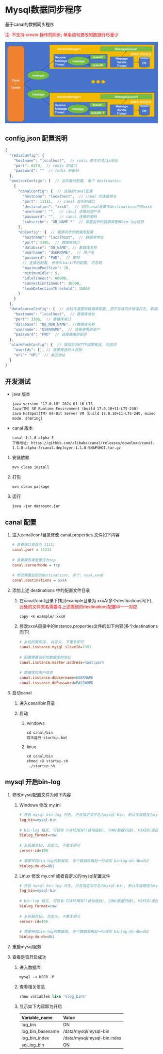 # Mysql数据同步程序

基于canal的数据同步程序

<font color=red>注: 不支持 create 操作的同步; 单条语句更改的数据行尽量少</font>

![image-20241219151712740](./system.png)

## config.json 配置说明

```js
{
  "redisConfig": {
    "hostname": "localhost",  // redis 的主机名/ip地址
    "port": 6379,  // redis 的端口
    "password": ""  // redis 的密码
  },
  "monitorConfigs": [  // 监听器的配置, 每个 destination 
    {
      "canalConfig": {  // 连接的canal配置
        "hostname": "localhost",  // canal 的连接地址
        "port": 11111,  // canal 监听的端口
        "destination": "xxxA",  // 对应canal配置中destinations中的xxxA
        "username": "",  // canal 连接的用户名
        "password": "",  // canal 连接的密码
        "subscribe": "DB_NAME.*"  // 需要监听的数据库更改bin-log信息
      },
      "dbConfig": {  // 需要同步的数据库配置
        "hostname": "localhost",  // 数据库地址
        "port": 3306,  // 数据库端口
        "database": "DB_NAME", // 数据库名称
        "username": "USERNAME",  // 用户名
        "password": "PWD",  // 密码
        // 连接池配置, 参考HikariCP的配置, 可忽略
        "maximumPoolSize": 20,
        "minimumIdle": 5,
        "idleTimeout": 60000,
        "connectionTimeout": 30000,
        "leakDetectionThreshold": 15000
      }
    }
  ],
  "dataSourceConfig": {  // 此软件需要的数据库配置, 用于存放同步错误日志, 数据表结构位于同目录下的 initTable.sql
    "hostname": "localhost",  // 数据库地址
    "port": 3306,  // 数据库端口
    "database": "DB_NDB_NAME", //数据库名称
    "username": "USERNAME",  // 连接使用的用户
    "password": "PWD"  // 连接使用的密码
  },
  "alarmPushConfig": {  // 错误日志HTTP报警推送, 可选项
    "userIds": [], // 需要推送的人员ID
    "url": "URL"  // 推送地址
  }
}

```



## 开发测试

- java 版本

  ```
  java version "17.0.10" 2024-01-16 LTS
  Java(TM) SE Runtime Environment (build 17.0.10+11-LTS-240)
  Java HotSpot(TM) 64-Bit Server VM (build 17.0.10+11-LTS-240, mixed mode, sharing)
  ```

- canal 版本

  ```
  canal-1.1.8-alpha-3
  下载地址: https://github.com/alibaba/canal/releases/download/canal-1.1.8-alpha-3/canal.deployer-1.1.8-SNAPSHOT.tar.gz
  ```

  

1. 安装依赖

   ```shell
   mvn clean install
   ```

2. 打包

   ```shell
   mvn clean package
   ```

3. 运行

   ```shell
   java -jar datasync.jar
   ```

## canal 配置

1. 进入canal/conf目录修改 canal.properties 文件如下内容

   ```ini
   # 查看端口是否为 11111
   canal.port = 11111
   
   # 查看服务类型是否为tcp
   canal.serverMode = tcp
   
   # 修改需要监控的destinations, 多个: xxxA,xxxB
   canal.destinations = xxxA
   ```

2. 添加上述 destinations 中的配置文件目录

   1. 在canal/conf目录下拷贝example目录为 xxxA(多个destinations同下),<font color=red> 此处的文件夹名需要与上述提到的destinations配置中一一对应</font>

      ```shell
      copy -R example/ xxxA
      ```

   2. 修改xxxA目录中的instance.properties文件的如下内容(多个destinations同下)

      ```ini
      # 从机的服务ID, 自定义, 不重复即可
      canal.instance.mysql.slaveId=1001   
      
      # 配置需要监听的数据库的地址
      canal.instance.master.address=host:port
      
      # 数据库的用户信息
      canal.instance.dbUsername=USERNAME
      canal.instance.dbPassword=PASSWORD
      ```

3. 启动canal

   1. 进入canal/bin目录

   2. 启动

      1. windows

         ```shell
         cd canal/bin
         双击运行 startup.bat
         ```
      
      2. linux
      
         ```shell
         cd canal/bin
         chmod +X startup.sh
	      ./startup.sh
         ```
      
      
      
## mysql 开启bin-log

1. 修改mysql配置文件为如下内容

   1. Windows 修改 my.ini

      ```ini
      # 开启 mysql bin-log 日志, 并且指定文件名为mysql-bin, 默认存放路径为mysql的data目录, 可自定义存放目录, 目录所属需为 mysql:mysql
      log_bin=mysql-bin 
      
      # bin-log 格式, 可选有 STATEMENT(语句级别), ROW(数据行级), MIXED(混合模式) 三种格式, 默认使用ROW
      binlog_format=row 
      
      # 从机服务ID, 自定义, 不重复即可
      server-id=100 
      
      # 需要开启bin-log的数据库, 多个数据库再起一行填写 binlog-do-db=db2
      binlog-do-db=db1
      
      ```

   2. Linux 修改 my.cnf 或者自定义的mysql配置文件

      ```ini
      # 开启 mysql bin-log 日志, 并且指定文件名为mysql-bin, 默认存放路径为mysql的data目录, 可自定义存放目录, 目录所属需为 mysql:mysql
      log_bin=mysql-bin 
      
      # bin-log 格式, 可选有 STATEMENT(语句级别), ROW(数据行级), MIXED(混合模式) 三种格式, 默认使用ROW
      binlog_format=row 
      
      # 从机服务ID, 自定义, 不重复即可
      server-id=100 
      
      # 需要开启bin-log的数据库, 多个数据库再起一行填写 binlog-do-db=db2
      binlog-do-db=db1
      ```

2. 重启mysql服务

3. 查看是否开启成功

   1. 进入数据库

      ```shell
      mysql -u USER -P
      ```

   2. 查看相关信息

      ```sql
      show variables like '%log_bin%'
      ```

   3. 显示如下内容即为开启

      | Variable_name | Value |
      | ------------- | ----- |
      | log_bin | ON |
      | log_bin_basename | /data/mysql/mysql-bin |
      | log_bin_index | /data/mysql/mysql-bin.index |
      | sql_log_bin | ON |





